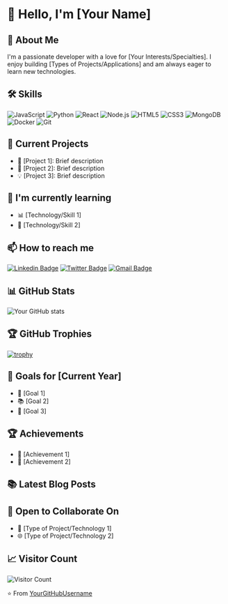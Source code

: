 # 👋 Hello, I'm [Your Name]

## 🚀 About Me
I'm a passionate developer with a love for [Your Interests/Specialties]. I enjoy building [Types of Projects/Applications] and am always eager to learn new technologies.

## 🛠 Skills
![JavaScript](https://img.shields.io/badge/-JavaScript-F7DF1E?style=flat-square&logo=javascript&logoColor=black)
![Python](https://img.shields.io/badge/-Python-3776AB?style=flat-square&logo=Python&logoColor=white)
![React](https://img.shields.io/badge/-React-61DAFB?style=flat-square&logo=react&logoColor=black)
![Node.js](https://img.shields.io/badge/-Node.js-339933?style=flat-square&logo=Node.js&logoColor=white)
![HTML5](https://img.shields.io/badge/-HTML5-E34F26?style=flat-square&logo=html5&logoColor=white)
![CSS3](https://img.shields.io/badge/-CSS3-1572B6?style=flat-square&logo=css3)
![MongoDB](https://img.shields.io/badge/-MongoDB-47A248?style=flat-square&logo=mongodb&logoColor=white)
![Docker](https://img.shields.io/badge/-Docker-2496ED?style=flat-square&logo=docker&logoColor=white)
![Git](https://img.shields.io/badge/-Git-F05032?style=flat-square&logo=git&logoColor=white)

## 🔭 Current Projects
- 🌟 [Project 1]: Brief description
- 🚀 [Project 2]: Brief description
- 💡 [Project 3]: Brief description

## 🌱 I'm currently learning
- 📊 [Technology/Skill 1]
- 🎨 [Technology/Skill 2]

## 📫 How to reach me
[![Linkedin Badge](https://img.shields.io/badge/-LinkedIn-blue?style=flat-square&logo=Linkedin&logoColor=white&link=https://www.linkedin.com/in/yourprofile/)](https://www.linkedin.com/in/yourprofile/)
[![Twitter Badge](https://img.shields.io/badge/-Twitter-1DA1F2?style=flat-square&logo=twitter&logoColor=white&link=https://twitter.com/yourtwitter/)](https://twitter.com/yourtwitter/)
[![Gmail Badge](https://img.shields.io/badge/-Gmail-d14836?style=flat-square&logo=Gmail&logoColor=white&link=mailto:your.email@example.com)](mailto:your.email@example.com)

## 📊 GitHub Stats
![Your GitHub stats](https://github-readme-stats.vercel.app/api?username=YourGitHubUsername&show_icons=true&theme=radical)

## 🏆 GitHub Trophies
[![trophy](https://github-profile-trophy.vercel.app/?username=YourGitHubUsername&theme=onedark)](https://github.com/ryo-ma/github-profile-trophy)

## 🎯 Goals for [Current Year]
- 🚀 [Goal 1]
- 📚 [Goal 2]
- 💪 [Goal 3]

## 🏆 Achievements
- 🥇 [Achievement 1]
- 🏅 [Achievement 2]

## 📚 Latest Blog Posts
<!-- BLOG-POST-LIST:START -->
<!-- BLOG-POST-LIST:END -->

## 🤝 Open to Collaborate On
- 🤖 [Type of Project/Technology 1]
- 🌐 [Type of Project/Technology 2]

## 📈 Visitor Count
![Visitor Count](https://profile-counter.glitch.me/YourGitHubUsername/count.svg)

⭐️ From [YourGitHubUsername](https://github.com/YourGitHubUsername)
